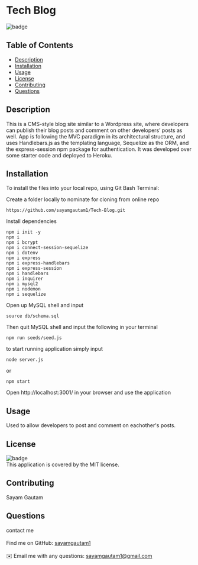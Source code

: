 <h1>Tech Blog</h1>
  
 ![badge](https://img.shields.io/badge/license-MIT-yellow)<br />

## Table of Contents

- [Description](#description)
- [Installation](#installation)
- [Usage](#usage)
- [License](#license)
- [Contributing](#contributing)
- [Questions](#questions)

## Description

This is a CMS-style blog site similar to a Wordpress site, where developers can publish their blog posts and comment on other developers’ posts as well. App is following the MVC paradigm in its architectural structure, and uses Handlebars.js as the templating language, Sequelize as the ORM, and the express-session npm package for authentication. It was developed over some starter code and deployed to Heroku.

## Installation

To install the files into your local repo, using Git Bash Terminal:

Create a folder locally to nominate for cloning from online repo

```
https://github.com/sayamgautam1/Tech-Blog.git
```

Install dependencies

```
npm i init -y
npm i
npm i bcrypt
npm i connect-session-sequelize
npm i dotenv
npm i express
npm i express-handlebars
npm i express-session
npm i handlebars
npm i inquirer
npm i mysql2
npm i nodemon
npm i sequelize

```

Open up MySQL shell and input

```
source db/schema.sql
```

Then quit MySQL shell and input the following in your terminal

```
npm run seeds/seed.js
```

to start running application simply input

```
node server.js
```

or

```
npm start
```

Open http://localhost:3001/ in your browser and use the application

## Usage

Used to allow developers to post and comment on eachother's posts.

## License

![badge](https://img.shields.io/badge/license-MIT-yellow)
<br />
This application is covered by the MIT license.

## Contributing

Sayam Gautam

## Questions

contact me<br />
<br />
Find me on GitHub: [sayamgautam1](https://github.com/sayamgautam1)<br />
<br />
✉️ Email me with any questions: sayamgautam1@gmail.com<br /><br />
